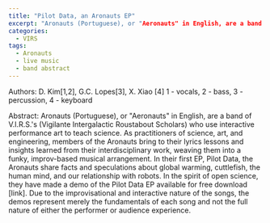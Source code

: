 ```yaml
---
title: "Pilot Data, an Aronauts EP"
excerpt: "Aronauts (Portuguese), or "Aeronauts" in English, are a band of V.I.R.S.'s (Vigilante Intergalactic Roustabout Scholars) who use interactive performance art to teach science."
categories:
  - VIRS
tags:
  - Aronauts
  - live music
  - band abstract
---
```


Authors: D. Kim[1,2], G.C. Lopes[3], X. Xiao [4]
1 - vocals, 2 - bass, 3 - percussion, 4 - keyboard

Abstract: Aronauts (Portuguese), or "Aeronauts" in English, are a band of V.I.R.S.'s (Vigilante Intergalactic Roustabout Scholars) who use interactive performance art to teach science. As practitioners of science, art, and engineering, members of the Aronauts bring to their lyrics lessons and insights learned from their interdisciplinary work, weaving them into a funky, improv-based musical arrangement. In their first EP, Pilot Data, the Aronauts share facts and speculations about global warming, cuttlefish, the human mind, and our relationship with robots. In the spirit of open science, they have made a demo of the Pilot Data EP available for free download [link]. Due to the improvisational and interactive nature of the songs, the demos represent merely the fundamentals of each song and not the full nature of either the performer or audience experience. 
